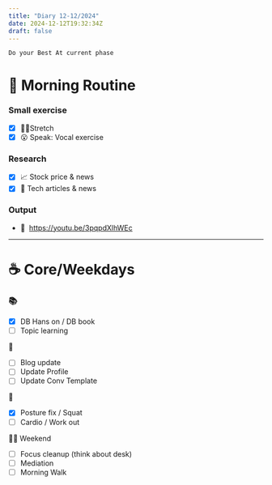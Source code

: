 ```yaml
---
title: "Diary 12-12/2024"  
date: 2024-12-12T19:32:34Z
draft: false
---
```


```tsx
Do your Best At current phase
```

# 🍳 Morning Routine

### Small exercise

- [x]  🧎‍♀️Stretch
- [x]  😮 Speak: Vocal exercise

### Research

- [x]  📈 Stock price & news
- [x]  👾 Tech articles & news

### Output

- 🎥  https://youtu.be/3pqpdXlhWEc

---

# ☕ Core/Weekdays

### 📚

- [x]  DB Hans on / DB book
- [ ]  Topic learning

👑

- [ ]  Blog update
- [ ]  Update Profile
- [ ]  Update Conv Template

💪

- [x]  Posture fix / Squat
- [ ]  Cardio / Work out

🧘‍♀️ Weekend

- [ ]  Focus cleanup (think about desk)
- [ ]  Mediation
- [ ]  Morning Walk